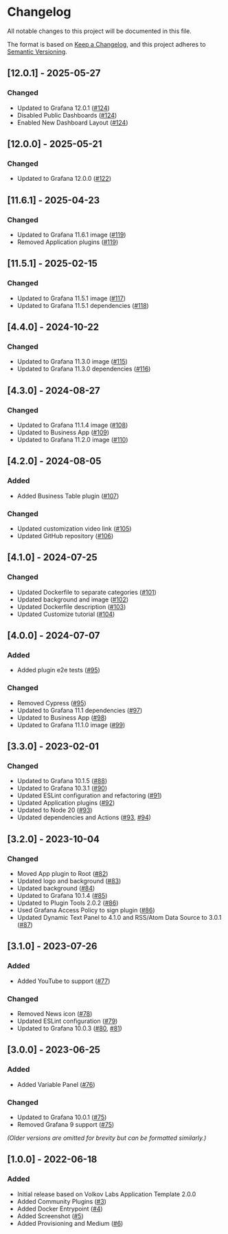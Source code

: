 # Changelog

All notable changes to this project will be documented in this file.

The format is based on [Keep a Changelog](https://keepachangelog.com/en/1.0.0/), and this project adheres to [Semantic Versioning](https://semver.org/spec/v2.0.0.html).

## [12.0.1] - 2025-05-27

### Changed

- Updated to Grafana 12.0.1 ([#124](https://github.com/volkovlabs/business-custom/pull/124))
- Disabled Public Dashboards ([#124](https://github.com/volkovlabs/business-custom/pull/124))
- Enabled New Dashboard Layout ([#124](https://github.com/volkovlabs/business-custom/pull/124))

## [12.0.0] - 2025-05-21

### Changed

- Updated to Grafana 12.0.0 ([#122](https://github.com/volkovlabs/business-custom/pull/122))

## [11.6.1] - 2025-04-23

### Changed

- Updated to Grafana 11.6.1 image ([#119](https://github.com/volkovlabs/business-custom/pull/119))
- Removed Application plugins ([#119](https://github.com/volkovlabs/business-custom/pull/119))

## [11.5.1] - 2025-02-15

### Changed

- Updated to Grafana 11.5.1 image ([#117](https://github.com/volkovlabs/business-custom/pull/117))
- Updated to Grafana 11.5.1 dependencies ([#118](https://github.com/volkovlabs/business-custom/pull/118))

## [4.4.0] - 2024-10-22

### Changed

- Updated to Grafana 11.3.0 image ([#115](https://github.com/volkovlabs/business-custom/pull/115))
- Updated to Grafana 11.3.0 dependencies ([#116](https://github.com/volkovlabs/business-custom/pull/116))

## [4.3.0] - 2024-08-27

### Changed

- Updated to Grafana 11.1.4 image ([#108](https://github.com/volkovlabs/business-custom/pull/108))
- Updated to Business App ([#109](https://github.com/volkovlabs/business-custom/pull/109))
- Updated to Grafana 11.2.0 image ([#110](https://github.com/volkovlabs/business-custom/pull/110))

## [4.2.0] - 2024-08-05

### Added

- Added Business Table plugin ([#107](https://github.com/volkovlabs/business-custom/pull/107))

### Changed

- Updated customization video link ([#105](https://github.com/volkovlabs/business-custom/pull/105))
- Updated GitHub repository ([#106](https://github.com/volkovlabs/business-custom/pull/106))

## [4.1.0] - 2024-07-25

### Changed

- Updated Dockerfile to separate categories ([#101](https://github.com/volkovlabs/business-custom/pull/101))
- Updated background and image ([#102](https://github.com/volkovlabs/business-custom/pull/102))
- Updated Dockerfile description ([#103](https://github.com/volkovlabs/business-custom/pull/103))
- Updated Customize tutorial ([#104](https://github.com/volkovlabs/business-custom/pull/104))

## [4.0.0] - 2024-07-07

### Added

- Added plugin e2e tests ([#95](https://github.com/volkovlabs/business-custom/pull/95))

### Changed

- Removed Cypress ([#95](https://github.com/volkovlabs/business-custom/pull/95))
- Updated to Grafana 11.1 dependencies ([#97](https://github.com/volkovlabs/business-custom/pull/97))
- Updated to Business App ([#98](https://github.com/volkovlabs/business-custom/pull/98))
- Updated to Grafana 11.1.0 image ([#99](https://github.com/volkovlabs/business-custom/pull/99))

## [3.3.0] - 2023-02-01

### Changed

- Updated to Grafana 10.1.5 ([#88](https://github.com/volkovlabs/business-custom/pull/88))
- Updated to Grafana 10.3.1 ([#90](https://github.com/volkovlabs/business-custom/pull/90))
- Updated ESLint configuration and refactoring ([#91](https://github.com/volkovlabs/business-custom/pull/91))
- Updated Application plugins ([#92](https://github.com/volkovlabs/business-custom/pull/92))
- Updated to Node 20 ([#93](https://github.com/volkovlabs/business-custom/pull/93))
- Updated dependencies and Actions ([#93](https://github.com/volkovlabs/business-custom/pull/93), [#94](https://github.com/volkovlabs/business-custom/pull/94))

## [3.2.0] - 2023-10-04

### Changed

- Moved App plugin to Root ([#82](https://github.com/volkovlabs/business-custom/pull/82))
- Updated logo and background ([#83](https://github.com/volkovlabs/business-custom/pull/83))
- Updated background ([#84](https://github.com/volkovlabs/business-custom/pull/84))
- Updated to Grafana 10.1.4 ([#85](https://github.com/volkovlabs/business-custom/pull/85))
- Updated to Plugin Tools 2.0.2 ([#86](https://github.com/volkovlabs/business-custom/pull/86))
- Used Grafana Access Policy to sign plugin ([#86](https://github.com/volkovlabs/business-custom/pull/86))
- Updated Dynamic Text Panel to 4.1.0 and RSS/Atom Data Source to 3.0.1 ([#87](https://github.com/volkovlabs/business-custom/pull/87))

## [3.1.0] - 2023-07-26

### Added

- Added YouTube to support ([#77](https://github.com/volkovlabs/business-custom/pull/77))

### Changed

- Removed News icon ([#78](https://github.com/volkovlabs/business-custom/pull/78))
- Updated ESLint configuration ([#79](https://github.com/volkovlabs/business-custom/pull/79))
- Updated to Grafana 10.0.3 ([#80](https://github.com/volkovlabs/business-custom/pull/80), [#81](https://github.com/volkovlabs/business-custom/pull/81))

## [3.0.0] - 2023-06-25

### Added

- Added Variable Panel ([#76](https://github.com/volkovlabs/business-custom/pull/76))

### Changed

- Updated to Grafana 10.0.1 ([#75](https://github.com/volkovlabs/business-custom/pull/75))
- Removed Grafana 9 support ([#75](https://github.com/volkovlabs/business-custom/pull/75))

_(Older versions are omitted for brevity but can be formatted similarly.)_

## [1.0.0] - 2022-06-18

### Added

- Initial release based on Volkov Labs Application Template 2.0.0
- Added Community Plugins ([#3](https://github.com/volkovlabs/business-custom/pull/3))
- Added Docker Entrypoint ([#4](https://github.com/volkovlabs/business-custom/pull/4))
- Added Screenshot ([#5](https://github.com/volkovlabs/business-custom/pull/5))
- Added Provisioning and Medium ([#6](https://github.com/volkovlabs/business-custom/pull/6))
